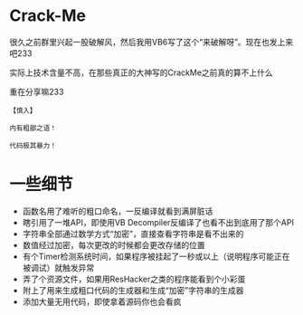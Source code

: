 # Crack-Me
很久之前群里兴起一股破解风，然后我用VB6写了这个“来破解呀”。现在也发上来吧233

实际上技术含量不高，在那些真正的大神写的CrackMe之前真的算不上什么

重在分享嘛233

`【慎入】`

`内有粗鄙之语！`

`代码极其暴力！`

# 一些细节

- 函数名用了难听的粗口命名，一反编译就看到满屏脏话
- 瞎引用了一堆API，即使用VB Decompiler反编译了也看不出到底用了那个API
- 字符串全部通过数学方式“加密”，直接查看字符串是看不出来的
- 数值经过加密，每次更改的时候都会更改存储的位置
- 有个Timer检测系统时间，如果程序被挂起了一秒或以上（说明程序可能正在被调试）就触发异常
- 弄了个资源文件，如果用ResHacker之类的程序能看到个小彩蛋
- 附上了用来生成粗口代码的生成器和生成“加密”字符串的生成器
- 添加大量无用代码，即使拿着源码你也会看疯
